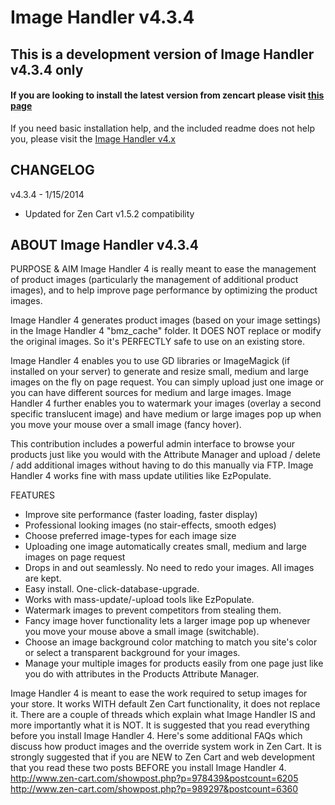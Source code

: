 Image Handler v4.3.4
============

## This is a development version of Image Handler v4.3.4 only
#### If you are looking to install the latest version from zencart please visit [this page](http://www.zen-cart.com/downloads.php?do=file&id=1380)

If you need basic installation help, and the included readme does not help you, please visit the [Image Handler v4.x](http://www.zen-cart.com/showthread.php?194740-Image-Handler-4-%28for-v1-5-x%29-Support-Thread)

CHANGELOG
--------------
v4.3.4 - 1/15/2014
* Updated for Zen Cart v1.5.2 compatibility

ABOUT Image Handler v4.3.4
--------------
PURPOSE & AIM
Image Handler 4 is really meant to ease the management of product images (particularly the management of additional product images), and to help improve page performance by optimizing the product images.

Image Handler 4 generates product images (based on your image settings) in the Image Handler 4 "bmz_cache" folder. It DOES NOT replace or modify the original images. So it's PERFECTLY safe to use on an existing store.

Image Handler 4 enables you to use GD libraries or ImageMagick (if installed on your server) to generate and resize small, medium and large images on the fly on page request. You can simply upload just one image or you can have different sources for medium and large images. Image Handler 4 further enables you to watermark your images (overlay a second specific translucent
image) and have medium or large images pop up when you move your mouse over a small image (fancy hover).

This contribution includes a powerful admin interface to browse your products just like you would with the Attribute Manager and upload / delete / add additional images without having to do this manually via FTP. Image Handler 4 works fine with mass update utilities like EzPopulate.

FEATURES
* Improve site performance (faster loading, faster display)
* Professional looking images (no stair-effects, smooth edges)
* Choose preferred image-types for each image size
* Uploading one image automatically creates small, medium and large images on page request
* Drops in and out seamlessly. No need to redo your images. All images are kept.
* Easy install. One-click-database-upgrade.
* Works with mass-update/-upload tools like EzPopulate.
* Watermark images to prevent competitors from stealing them.
* Fancy image hover functionality lets a larger image pop up whenever you move your mouse above a small image (switchable).
* Choose an image background color matching to match you site's color or select a transparent background for your images.
* Manage your multiple images for products easily from one page just like you do with attributes in the Products Attribute Manager.

Image Handler 4 is meant to ease the work required to setup images for your store. It works WITH default Zen Cart functionality, it does not replace it.
There are a couple of threads which explain what Image Handler IS and more importantly what it is NOT. It is suggested that you read everything before you install Image Handler 4. Here's some additional FAQs which discuss how product images and the override system work in Zen Cart. It is strongly suggested that if you are NEW to Zen Cart and web development that you read these two posts BEFORE you install Image Handler 4.
http://www.zen-cart.com/showpost.php?p=978439&postcount=6205
http://www.zen-cart.com/showpost.php?p=989297&postcount=6360 
